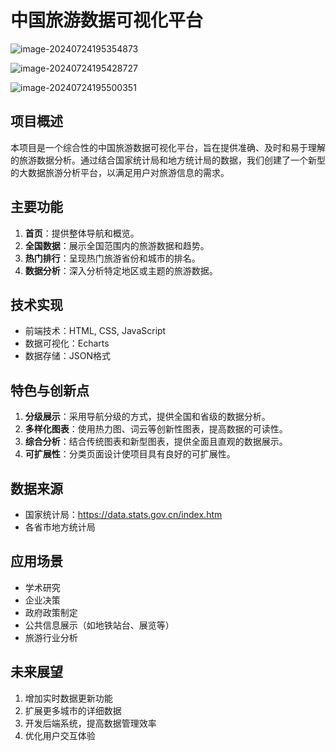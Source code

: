 # 中国旅游数据可视化平台

![image-20240724195354873](https://abnerblog-1317606226.cos.ap-nanjing.myqcloud.com/202407241953684.png)

![image-20240724195428727](https://abnerblog-1317606226.cos.ap-nanjing.myqcloud.com/202407241954441.png)

![image-20240724195500351](https://abnerblog-1317606226.cos.ap-nanjing.myqcloud.com/202407241955385.png)

## 项目概述

本项目是一个综合性的中国旅游数据可视化平台，旨在提供准确、及时和易于理解的旅游数据分析。通过结合国家统计局和地方统计局的数据，我们创建了一个新型的大数据旅游分析平台，以满足用户对旅游信息的需求。

## 主要功能

1. **首页**：提供整体导航和概览。
2. **全国数据**：展示全国范围内的旅游数据和趋势。
3. **热门排行**：呈现热门旅游省份和城市的排名。
4. **数据分析**：深入分析特定地区或主题的旅游数据。

## 技术实现

- 前端技术：HTML, CSS, JavaScript
- 数据可视化：Echarts
- 数据存储：JSON格式

## 特色与创新点

1. **分级展示**：采用导航分级的方式，提供全国和省级的数据分析。
2. **多样化图表**：使用热力图、词云等创新性图表，提高数据的可读性。
3. **综合分析**：结合传统图表和新型图表，提供全面且直观的数据展示。
4. **可扩展性**：分类页面设计使项目具有良好的可扩展性。

## 数据来源

- 国家统计局：https://data.stats.gov.cn/index.htm
- 各省市地方统计局

## 应用场景

- 学术研究
- 企业决策
- 政府政策制定
- 公共信息展示（如地铁站台、展览等）
- 旅游行业分析

## 未来展望

1. 增加实时数据更新功能
2. 扩展更多城市的详细数据
3. 开发后端系统，提高数据管理效率
4. 优化用户交互体验
